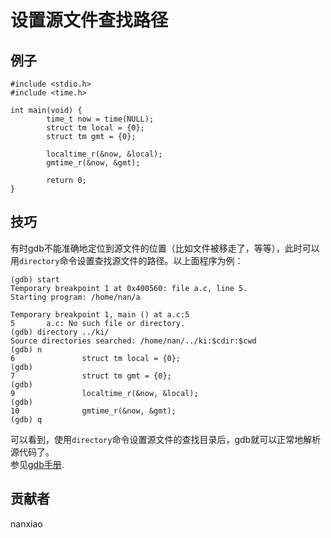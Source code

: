 # 设置源文件查找路径
## 例子
	#include <stdio.h>
	#include <time.h>
	
	int main(void) {
	        time_t now = time(NULL);
	        struct tm local = {0};
	        struct tm gmt = {0};
	
	        localtime_r(&now, &local);
	        gmtime_r(&now, &gmt);
	
	        return 0;
	}




## 技巧
有时gdb不能准确地定位到源文件的位置（比如文件被移走了，等等），此时可以用`directory`命令设置查找源文件的路径。以上面程序为例：  

	(gdb) start
	Temporary breakpoint 1 at 0x400560: file a.c, line 5.
	Starting program: /home/nan/a
	
	Temporary breakpoint 1, main () at a.c:5
	5       a.c: No such file or directory.
	(gdb) directory ../ki/
	Source directories searched: /home/nan/../ki:$cdir:$cwd
	(gdb) n
	6               struct tm local = {0};
	(gdb)
	7               struct tm gmt = {0};
	(gdb)
	9               localtime_r(&now, &local);
	(gdb)
	10              gmtime_r(&now, &gmt);
	(gdb) q

可以看到，使用`directory`命令设置源文件的查找目录后，gdb就可以正常地解析源代码了。  
参见[gdb手册](https://sourceware.org/gdb/onlinedocs/gdb/Source-Path.html).

## 贡献者

nanxiao
